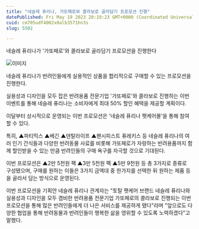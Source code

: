 ```yaml
---
title: "네슬레 퓨리나, 가또페로와 콜라보로 골라담기 프로모션 진행"
datePublished: Fri May 19 2023 20:19:23 GMT+0000 (Coordinated Universal Time)
cuid: cm705udf4002x0alb3571hn3s
slug: 5502

---
```



네슬레 퓨리나가 '가또페로'와 콜라보로 골라담기 프로모션을 진행한다

![이미지](https://cdn.hashnode.com/res/hashnode/image/upload/v1739258900185/1638055a-9c38-4708-902f-a45f1d5bdcfd.jpeg)

네슬레 퓨리나가 반려인들에게 실용적인 상품을 합리적으로 구매할 수 있는 프로모션을 진행한다.

실용성과 디자인을 모두 잡은 반려용품 전문기업 '가또페로'와 콜라보로 진행하는 이번 이벤트를 통해 네슬레 퓨리나는 소비자에게 최대 50% 할인 혜택을 제공할 계획이다.

이달부터 상시적으로 운영되는 이번 프로모션은 '네슬레 퓨리나 펫케어몰'을 통해 참여할 수 있다.

특히, ▲파티믹스 ▲베긴 ▲덴탈라이프 ▲팬시피스트 퓨레키스 등 네슬레 퓨리나의 여러 인기 간식들과 다양한 반려동물 사료를 비롯해 가또페로가 자랑하는 반려용품까지 함께 할인받을 수 있는 만큼 반려인들의 구매 욕구를 자극할 것으로 기대된다.

이번 프로모션은 ▲2만 5천원 팩 ▲3만 5천원 팩 ▲5만 9천원 등 총 3가지로 종류로 구성됐으며, 구매를 원하는 이들은 3가지 금액대 중 한가지를 선택한 뒤 원하는 제품 등을 골라서 담는 방식으로 운영된다.

이번 프로모션을 기획안 네슬레 퓨리나 관계자는 "토탈 펫케어 브랜드 네슬레 퓨리나와 실용성과 디자인을 모두 겸비한 반려용품 전문기업 가또페로의 콜라보로 진행되는 이번 프로모션을 통해 많은 반려인들에게 더 나은 서비스를 제공하게 됐다"라며 "앞으로도 다양한 협업을 통해 반려동물과 반려인들이 행복한 삶을 영위할 수 있도록 노력하겠다"고 말했다.